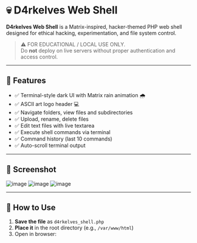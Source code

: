 # 💀 D4rkelves Web Shell

**D4rkelves Web Shell** is a Matrix-inspired, hacker-themed PHP web shell designed for ethical hacking, experimentation, and file system control.

> ⚠️ FOR EDUCATIONAL / LOCAL USE ONLY.  
> Do **not** deploy on live servers without proper authentication and access control.

---

## 🚀 Features

- ✅ Terminal-style dark UI with Matrix rain animation 🌧️  
- ✅ ASCII art logo header 💻  
- ✅ Navigate folders, view files and subdirectories  
- ✅ Upload, rename, delete files  
- ✅ Edit text files with live textarea  
- ✅ Execute shell commands via terminal  
- ✅ Command history (last 10 commands)  
- ✅ Auto-scroll terminal output  

---

## 📸 Screenshot

![image](https://github.com/user-attachments/assets/e5d89a57-17a8-454e-9b74-778fe05f44a2)
![image](https://github.com/user-attachments/assets/9b2e7c30-ec53-45aa-b90f-e691df120f61)
![image](https://github.com/user-attachments/assets/899ad4d9-133f-492e-8d76-1565a9fac217)



---

## 📂 How to Use

1. **Save the file** as `d4rkelves_shell.php`
2. **Place it** in the root directory (e.g., `/var/www/html`)
3. Open in browser:  
